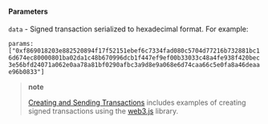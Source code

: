 <!-- order:291 -->

#### Parameters

`data` - Signed transaction serialized to hexadecimal format. For example:

`params: ["0xf869018203e882520894f17f52151ebef6c7334fad080c5704d77216b732881bc16d674ec80000801ba02da1c48b670996dcb1f447ef9ef00b33033c48a4fe938f420bec3e56bfd24071a062e0aa78a81bf0290afbc3a9d8e9a068e6d74caa66c5e0fa8a46deaae96b0833"]`

> **note**
>
> [Creating and Sending Transactions](https://besu.hyperledger.org/en/stable/HowTo/Send-Transactions/Transactions)
> includes examples of creating signed transactions using the [web3.js](https://github.com/ethereum/web3.js/) library.
